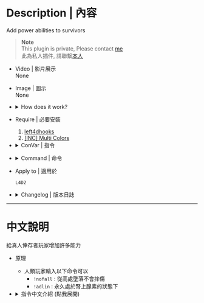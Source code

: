 # Description | 內容
Add power abilities to survivors

> __Note__ <br/>
This plugin is private, Please contact [me](https://github.com/fbef0102/Game-Private_Plugin#私人插件列表-private-plugins-list)<br/>
此為私人插件, 請聯繫[本人](https://github.com/fbef0102/Game-Private_Plugin#私人插件列表-private-plugins-list)

* Video | 影片展示
<br/>None

* Image | 圖示
<br/>None

* <details><summary>How does it work?</summary>

    * Type ```!nofall```: you won't get fall damage 
    * Type ```!adlin```: you get adrenaline effect permanently
</details>

* Require | 必要安裝
	1. [left4dhooks](https://forums.alliedmods.net/showthread.php?t=321696)
    2. [[INC] Multi Colors](https://github.com/fbef0102/L4D1_2-Plugins/releases/tag/Multi-Colors)
	
* <details><summary>ConVar | 指令</summary>

    * cfg/sourcemod/l4d2_survivor_strong_power.cfg
        ```php
        // 0=Plugin off, 1=Plugin on.
        l4d2_survivor_strong_power_allow "1"

        // If 1, Enable No Fall Damage ability: survivor won't get fall damage (!nofall command)
        l4d2_survivor_strong_power_nofall_enable "1"

        // Player with these flag have access to enable the !nofall command (Empty=Everyone, -1=No one)
        l4d2_survivor_strong_power_nofall_flags ""

        // If 1, turn on No Fall Damage ability for players by default
        l4d2_survivor_strong_power_nofall_default "0"

        // If 1, Enable Permant Adrenaline ability: survivor get adrenaline effect permanently (!adlin command)
        l4d2_survivor_strong_power_adrenaline_enable "1"

        // Player with these flag have access to enable the !adlin command (Empty=Everyone, -1=No one)
        l4d2_survivor_strong_power_adrenaline_flags ""

        // If 1, turn on Permant Adrenaline ability for players by default
        l4d2_survivor_strong_power_adrenaline_default "0"
        ```
</details>

* <details><summary>Command | 命令</summary>
	
	* **Turn on/off no fall damage power.**
		```php
		sm_nofall
		```

	* **Turn on/off permant adrenaline effect power.**
		```php
		sm_adlin
		```
</details>

* Apply to | 適用於
    ```
    L4D2
    ```

* <details><summary>Changelog | 版本日誌</summary>

    * 1.0 (2023-8-16)
	    * Initial Release
</details>

- - - -
# 中文說明
給真人倖存者玩家增加許多能力

* 原理
    * 人類玩家輸入以下命令可以
        * ```!nofall``` : 從高處墬落不會摔傷
        * ```!adlin``` : 永久處於腎上腺素的狀態下
        
* <details><summary>指令中文介紹 (點我展開)</summary>

    * cfg/sourcemod/l4d2_survivor_strong_power.cfg
        ```php
        // 0=關閉插件, 1=啟動插件
        l4d2_survivor_strong_power_allow "1"

        // 為1時，啟用 No Fall Damage 能力: 人類從高處墬落不會摔傷 (輸入!nofall命令獲得此能力)
        l4d2_survivor_strong_power_nofall_enable "1"

        // 擁有這些權限的玩家，才可以輸入!nofall (留白 = 任何人都能, -1: 無人)
        l4d2_survivor_strong_power_nofall_flags ""

        // 為1時，預設幫玩家開啟 No Fall Damage 能力
        l4d2_survivor_strong_power_nofall_default "0"

        // 為1時，啟用 Permant Adrenaline 能力: 人類從高處墬落不會摔傷 (輸入!adlin命令獲得此能力)
        l4d2_survivor_strong_power_adrenaline_enable "1"

        // 擁有這些權限的玩家，才可以輸入!adlin (留白 = 任何人都能, -1: 無人)
        l4d2_survivor_strong_power_adrenaline_flags ""

        // 為1時，預設幫玩家開啟 Permant Adrenaline 能力
        l4d2_survivor_strong_power_adrenaline_default "0"
        ```
</details>
